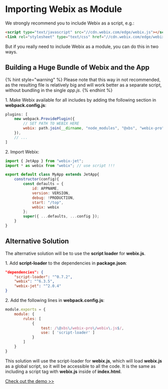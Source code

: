 # Importing Webix as Module

We strongly recommend you to include Webix as a script, e.g.:

```html
<script type="text/javascript" src="//cdn.webix.com/edge/webix.js"></script>
<link rel="stylesheet" type="text/css" href="//cdn.webix.com/edge/webix.css">
```

But if you really need to include Webix as a module, you can do this in two ways.

## Building a Huge Bundle of Webix and the App

{% hint style="warning" %}
Please note that this way in not recommended, as the resulting file is relatively big and will work better as a separate script, without bundling in the single *app.js*.
{% endhint %}

1\. Make Webix available for all includes by adding the following section in **webpack.config.js**:

```js
plugins: [
	new webpack.ProvidePlugin({
		// SET PATH TO WEBIX HERE
		webix: path.join(__dirname, "node_modules", "@xbs", "webix-pro")
	}),
	// ...
]
```

2\. Import Webix:

```js
import { JetApp } from "webix-jet";
import * as webix from "webix"; // use script !!!

export default class MyApp extends JetApp{
    constructor(config){
        const defaults = {
            id: APPNAME,
            version: VERSION,
            debug: !PRODUCTION,
            start: "/top",
            webix: webix
       	};
        super({ ...defaults, ...config });
    }
}
```

## Alternative Solution

The alternative solution will be to use the **script loader** for **webix.js**.

1\. Add **script-loader** to the dependencies in **package.json**:

```json
"dependencies": {
    "script-loader": "^0.7.2",
    "webix": "^6.3.5",
    "webix-jet": "^2.0.4"
}
```

2\. Add the following lines in **webpack.config.js**:

```js
module.exports = {
    module: {
        rules: [
            {
                test: /\@xbs\/webix-pro\/webix\.js$/,
                use: [ 'script-loader' ]
            }
        ]
    }
}
```

This solution will use the script-loader for **webix.js**, which will load **webix.js** as a global script, so it will be accessible to all the code. It is the same as including a script tag with **webix.js** inside of **index.html**.

[Check out the demo >>](https://github.com/webix-hub/jet-start/tree/import-bundle)
